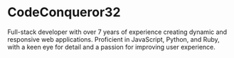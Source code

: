 # CodeConqueror32
Full-stack developer with over 7 years of experience creating dynamic and responsive web applications. Proficient in JavaScript, Python, and Ruby, with a keen eye for detail and a passion for improving user experience.
